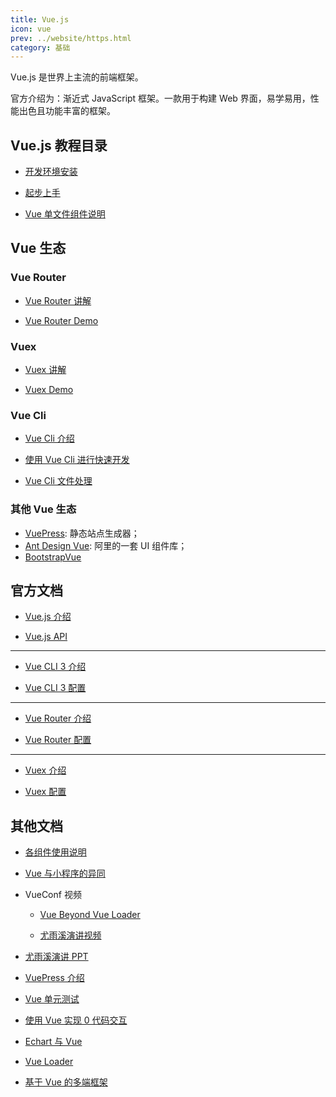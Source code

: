 ```yaml
---
title: Vue.js
icon: vue
prev: ../website/https.html
category: 基础
---
```


Vue.js 是世界上主流的前端框架。

官方介绍为：渐近式 JavaScript 框架。一款用于构建 Web 界面，易学易用，性能出色且功能丰富的框架。

## Vue.js 教程目录

- [开发环境安装](install.md)

- [起步上手](get-started.md)

- [Vue 单文件组件说明](vue.md)

## Vue 生态

### Vue Router

- [Vue Router 讲解](router/README.md)

- [Vue Router Demo](router/demo.md)

### Vuex

- [Vuex 讲解](vuex/README.md)

- [Vuex Demo](vuex/demo.md)

### Vue Cli

- [Vue Cli 介绍](cli/intro.md)

- [使用 Vue Cli 进行快速开发](cli/quick-dev.md)

- [Vue Cli 文件处理](cli/file.md)

### 其他 Vue 生态

- [VuePress](https://vuepress-theme-hope.github.io/basic/vuepress/): 静态站点生成器；
- [Ant Design Vue](https://vue.ant.design/docs/vue/introduce-cn/): 阿里的一套 UI 组件库；
- [BootstrapVue](https://bootstrap-vue.js.org/)

## 官方文档

- [Vue.js 介绍](https://cn.vuejs.org/v2/guide/)

- [Vue.js API](https://cn.vuejs.org/v2/api/)

---

- [Vue CLI 3 介绍](https://cli.vuejs.org/zh/guide/cli-service.html)

- [Vue CLI 3 配置](https://cli.vuejs.org/zh/config/)

---

- [Vue Router 介绍](https://router.vuejs.org/zh/guide/#html)

- [Vue Router 配置](https://cli.vuejs.org/zh/config/)

---

- [Vuex 介绍](https://vuex.vuejs.org/zh/)

- [Vuex 配置](https://vuex.vuejs.org/zh/api/)

## 其他文档

- [各组件使用说明](component.md)

- [Vue 与小程序的异同](compare.md)

- VueConf 视频

  - [Vue Beyond Vue Loader](https://www.yuque.com/vueconf/2019/qg1yms)

  - [尤雨溪演讲视频](https://www.yuque.com/vueconf/2019/gwn1z0)

- [尤雨溪演讲 PPT](https://mrhope.site/file/vue/VueConf2019SH_Evan.pdf)

- [VuePress 介绍](https://mrhope.site/file/vue/intro-to-vuepres-1.x.pdf)

- [Vue 单元测试](https://mrhope.site/file/vue/Vue单元测试.pdf)

- [使用 Vue 实现 0 代码交互](https://mrhope.site/file/vue/使用Vue实现0代码交互-winter.pdf)

- [Echart 与 Vue](https://mrhope.site/file/vue/Vue%20开发%20ECharts%20踩坑指南.pdf)

- [Vue Loader](https://mrhope.site/file/vue/Vue%20Beyond%20Vue%20Loader.pdf)

- [基于 Vue 的多端框架](https://mrhope.site/file/vue/Mars框架分享-vueconf.pdf)
